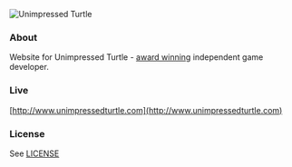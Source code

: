 ![Unimpressed Turtle](/assets/misc/banner_readme.png)

### About

Website for Unimpressed Turtle - [award winning](https://github.com/blog/1731-github-game-off-ii-winners) independent game developer. 

### Live

[http://www.unimpressedturtle.com](http://www.unimpressedturtle.com)

### License
See [LICENSE](/LICENSE)